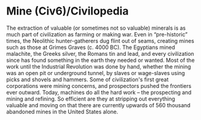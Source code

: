 # Mine (Civ6)/Civilopedia

The extraction of valuable (or sometimes not so valuable) minerals is as much part of civilization as farming or making war. Even in “pre-historic” times, the Neolithic hunter-gatherers dug flint out of seams, creating mines such as those at Grimes Graves (c. 4000 BC). The Egyptians mined malachite, the Greeks silver, the Romans tin and lead, and every civilization since has found something in the earth they needed or wanted. Most of the work until the Industrial Revolution was done by hand, whether the mining was an open pit or underground tunnel, by slaves or wage-slaves using picks and shovels and hammers. Some of civilization's first great corporations were mining concerns, and prospectors pushed the frontiers ever outward. Today, machines do all the hard work – the prospecting and mining and refining. So efficient are they at stripping out everything valuable and moving on that there are currently upwards of 560 thousand abandoned mines in the United States alone.